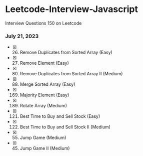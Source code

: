 # Leetcode-Interview-Javascript
Interview Questions 150 on Leetcode
### July 21, 2023
- [X] 26. Remove Duplicates from Sorted Array (Easy)
- [X] 27. Remove Element (Easy)
- [X] 80. Remove Duplicates from Sorted Array II (Medium)
- [X] 88. Merge Sorted Array (Easy)
- [X] 169. Majority Element (Easy)
- [X] 189. Rotate Array (Medium)
- [X] 121. Best Time to Buy and Sell Stock (Easy)
- [X] 122. Best Time to Buy and Sell Stock II (Medium)
- [X] 55. Jump Game (Medium)
- [X] 45. Jump Game II (Medium)
